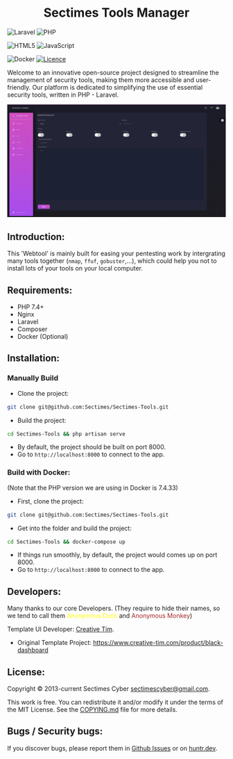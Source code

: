 <h1 align="center">Sectimes Tools Manager</h1>

![Laravel](https://img.shields.io/badge/laravel-%23FF2D20.svg?style=for-the-badge&logo=laravel&logoColor=white)
![PHP](https://img.shields.io/badge/php-%23777BB4.svg?style=for-the-badge&logo=php&logoColor=white)

![HTML5](https://img.shields.io/badge/html5-%23E34F26.svg?style=for-the-badge&logo=html5&logoColor=white)
![JavaScript](https://img.shields.io/badge/javascript-%23323330.svg?style=for-the-badge&logo=javascript&logoColor=%23F7DF1E)

![Docker](https://img.shields.io/badge/docker-%230db7ed.svg?style=for-the-badge&logo=docker&logoColor=white)
[![Licence](https://img.shields.io/github/license/Ileriayo/markdown-badges?style=for-the-badge)](./LICENSE)

Welcome to an innovative open-source project designed to streamline the management of security tools, making them more accessible and user-friendly. Our platform is dedicated to simplifying the use of essential security tools, written in PHP - Laravel.

![Sectimes-tools-example-pic](/public/img/Sectimes-tools-example-pic.png)
## Introduction:
This 'Webtool' is mainly built for easing your pentesting work by intergrating many tools together (`nmap`, `ffuf`, `gobuster`,...), which could help you not to install lots of your tools on your local computer.

## Requirements:
- PHP 7.4+
- Nginx
- Laravel
- Composer
- Docker (Optional)

## Installation:
### Manually Build 
- Clone the project:
```bash
git clone git@github.com:Sectimes/Sectimes-Tools.git
```
- Build the project:
```bash
cd Sectimes-Tools && php artisan serve
```
- By default, the project should be built on port 8000.
- Go to `http://localhost:8000` to connect to the app.

### Build with Docker:
(Note that the PHP version we are using in Docker is 7.4.33)
- First, clone the project:
```bash
git clone git@github.com:Sectimes/Sectimes-Tools.git
```
- Get into the folder and build the project:
```bash
cd Sectimes-Tools && docker-compose up
```
- If things run smoothly, by default, the project would comes up on port 8000.
- Go to `http://localhost:8000` to connect to the app.


## Developers:
Many thanks to our core Developers. (They require to hide their names, so we tend to call them <span style="color:yellow;">Anonymous Duck</span> and <span style="color:brown;">Anonymous Monkey</span>)

Template UI Developer: [Creative Tim](https://www.creative-tim.com).
- Original Template Project: https://www.creative-tim.com/product/black-dashboard

## License:
Copyright © 2013-current Sectimes Cyber [sectimescyber@gmail.com](sectimescyber@gmail.com).

This work is free. You can redistribute it and/or modify it under the terms of the MIT License. See the [COPYING.md](https://github.com/wallabag/wallabag/blob/master/COPYING.md) file for more details.

## Bugs / Security bugs:
If you discover bugs, please report them in [Github Issues](https://github.com/Sectimes/Sectimes-Tools/issues) or on [huntr.dev](https://huntr.dev).